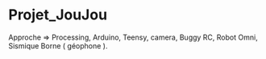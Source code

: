 # Projet_JouJou
Approche => Processing, Arduino, Teensy, camera, Buggy RC, Robot Omni, Sismique Borne ( géophone ).
